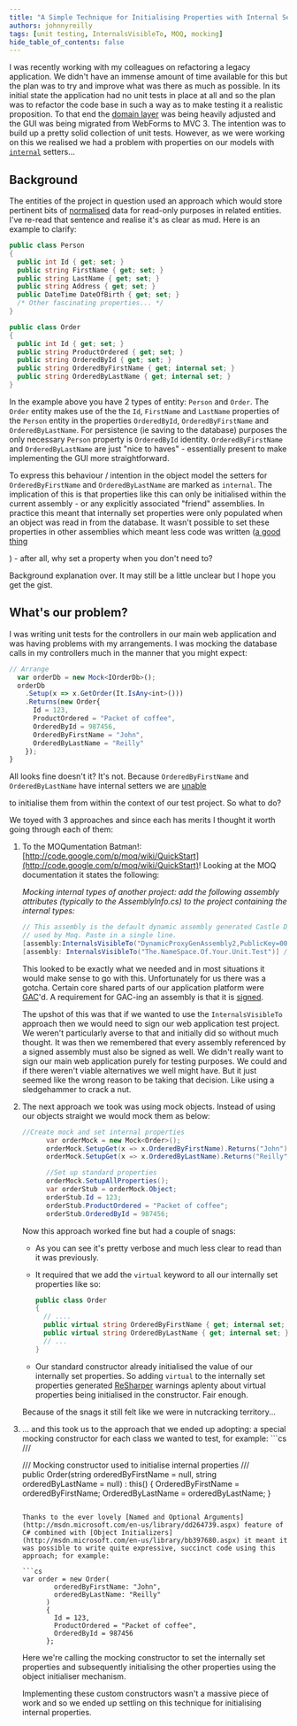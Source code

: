 ```yaml
---
title: "A Simple Technique for Initialising Properties with Internal Setters for Unit Testing"
authors: johnnyreilly
tags: [unit testing, InternalsVisibleTo, MOQ, mocking]
hide_table_of_contents: false
---
```

I was recently working with my colleagues on refactoring a legacy application. We didn't have an immense amount of time available for this but the plan was to try and improve what was there as much as possible. In its initial state the application had no unit tests in place at all and so the plan was to refactor the code base in such a way as to make testing it a realistic proposition. To that end the [domain layer](http://en.wikipedia.org/wiki/Domain_layer) was being heavily adjusted and the GUI was being migrated from WebForms to MVC 3. The intention was to build up a pretty solid collection of unit tests. However, as we were working on this we realised we had a problem with properties on our models with [`internal`](http://msdn.microsoft.com/en-us/library/7c5ka91b(v=vs.80).aspx) setters...

 ## Background

The entities of the project in question used an approach which would store pertinent bits of [normalised](http://en.wikipedia.org/wiki/Database_normalization) data for read-only purposes in related entities. I've re-read that sentence and realise it's as clear as mud. Here is an example to clarify:

```cs
public class Person
{
  public int Id { get; set; }
  public string FirstName { get; set; }
  public string LastName { get; set; }
  public string Address { get; set; }
  public DateTime DateOfBirth { get; set; }
  /* Other fascinating properties... */
}

public class Order
{
  public int Id { get; set; }
  public string ProductOrdered { get; set; }
  public string OrderedById { get; set; }
  public string OrderedByFirstName { get; internal set; }
  public string OrderedByLastName { get; internal set; }
}
```

In the example above you have 2 types of entity: `Person` and `Order`. The `Order` entity makes use of the the `Id`, `FirstName` and `LastName` properties of the `Person` entity in the properties `OrderedById`, `OrderedByFirstName` and `OrderedByLastName`. For persistence (ie saving to the database) purposes the only necessary `Person` property is `OrderedById` identity. `OrderedByFirstName` and `OrderedByLastName` are just "nice to haves" - essentially present to make implementing the GUI more straightforward.

To express this behaviour / intention in the object model the setters for `OrderedByFirstName` and `OrderedByLastName` are marked as `internal`. The implication of this is that properties like this can only be initialised within the current assembly - or any explicitly associated "friend" assemblies. In practice this meant that internally set properties were only populated when an object was read in from the database. It wasn't possible to set these properties in other assemblies which meant less code was written (<u>a good thing</u>

) - after all, why set a property when you don't need to?

Background explanation over. It may still be a little unclear but I hope you get the gist.

## What's our problem?

I was writing unit tests for the controllers in our main web application and was having problems with my arrangements. I was mocking the database calls in my controllers much in the manner that you might expect:

```ts
// Arrange
  var orderDb = new Mock<IOrderDb>();
  orderDb
    .Setup(x => x.GetOrder(It.IsAny<int>()))
    .Returns(new Order{
      Id = 123,
      ProductOrdered = "Packet of coffee",
      OrderedById = 987456,
      OrderedByFirstName = "John",
      OrderedByLastName = "Reilly"
    });
}
```

All looks fine doesn't it? It's not. Because `OrderedByFirstName` and `OrderedByLastName` have internal setters we are <u>unable</u>

 to initialise them from within the context of our test project. So what to do?

We toyed with 3 approaches and since each has merits I thought it worth going through each of them:

1. To the MOQumentation Batman!: [http://code.google.com/p/moq/wiki/QuickStart](http://code.google.com/p/moq/wiki/QuickStart)! Looking at the MOQ documentation it states the following:

    *Mocking internal types of another project: add the following assembly attributes (typically to the AssemblyInfo.cs) to the project containing the internal types:*

    ```cs
    // This assembly is the default dynamic assembly generated Castle DynamicProxy, 
    // used by Moq. Paste in a single line.
    [assembly:InternalsVisibleTo("DynamicProxyGenAssembly2,PublicKey=0024000004800000940000000602000000240000525341310004000001000100c547cac37abd99c8db225ef2f6c8a3602f3b3606cc9891605d02baa56104f4cfc0734aa39b93bf7852f7d9266654753cc297e7d2edfe0bac1cdcf9f717241550e0a7b191195b7667bb4f64bcb8e2121380fd1d9d46ad2d92d2d15605093924cceaf74c4861eff62abf69b9291ed0a340e113be11e6a7d3113e92484cf7045cc7")]
    [assembly: InternalsVisibleTo("The.NameSpace.Of.Your.Unit.Test")] //I'd hope it was shorter than that...
    ```

    This looked to be exactly what we needed and in most situations it would make sense to go with this. Unfortunately for us there was a gotcha. Certain core shared parts of our application platform were [GAC](http://en.wikipedia.org/wiki/Global_Assembly_Cache)'d. A requirement for GAC-ing an assembly is that it is [signed](http://msdn.microsoft.com/en-us/library/xc31ft41.aspx).

    The upshot of this was that if we wanted to use the `InternalsVisibleTo` approach then we would need to sign our web application test project. We weren't particularly averse to that and initially did so without much thought. It was then we remembered that every assembly referenced by a signed assembly must also be signed as well. We didn't really want to sign our main web application purely for testing purposes. We could and if there weren't viable alternatives we well might have. But it just seemed like the wrong reason to be taking that decision. Like using a sledgehammer to crack a nut.

2. The next approach we took was using mock objects. Instead of using our objects straight we would mock them as below:

    ```cs
    //Create mock and set internal properties
          var orderMock = new Mock<Order>();
          orderMock.SetupGet(x => x.OrderedByFirstName).Returns("John");
          orderMock.SetupGet(x => x.OrderedByLastName).Returns("Reilly");

          //Set up standard properties
          orderMock.SetupAllProperties();
          var orderStub = orderMock.Object;
          orderStub.Id = 123;
          orderStub.ProductOrdered = "Packet of coffee";
          orderStub.OrderedById = 987456;
    ```

    Now this approach worked fine but had a couple of snags:

    - As you can see it's pretty verbose and much less clear to read than it was previously.
    - It required that we add the `virtual` keyword to all our internally set properties like so: 

        ```cs
        public class Order
        {
          // ....
          public virtual string OrderedByFirstName { get; internal set; }
          public virtual string OrderedByLastName { get; internal set; }
          // ...
        }
        ```

    - Our standard constructor already initialised the value of our internally set properties. So adding `virtual` to the internally set properties generated [ReSharper](http://www.jetbrains.com/resharper/) warnings aplenty about virtual properties being initialised in the constructor. Fair enough.

    

    Because of the snags it still felt like we were in nutcracking territory...

3. ... and this took us to the approach that we ended up adopting: a special mocking constructor for each class we wanted to test, for example: ```cs
    /// <summary>
        /// Mocking constructor used to initialise internal properties
        /// </summary>
        public Order(string orderedByFirstName = null, string orderedByLastName = null)
          : this()
        {
          OrderedByFirstName = orderedByFirstName;
          OrderedByLastName = orderedByLastName;
        }
    ```

    Thanks to the ever lovely [Named and Optional Arguments](http://msdn.microsoft.com/en-us/library/dd264739.aspx) feature of C# combined with [Object Initializers](http://msdn.microsoft.com/en-us/library/bb397680.aspx) it meant it was possible to write quite expressive, succinct code using this approach; for example:

    ```cs
    var order = new Order(
            orderedByFirstName: "John",
            orderedByLastName: "Reilly"
          )
          {
            Id = 123,
            ProductOrdered = "Packet of coffee",
            OrderedById = 987456
          };
    ```

    Here we're calling the mocking constructor to set the internally set properties and subsequently initialising the other properties using the object initialiser mechanism.

    Implementing these custom constructors wasn't a massive piece of work and so we ended up settling on this technique for initialising internal properties.





